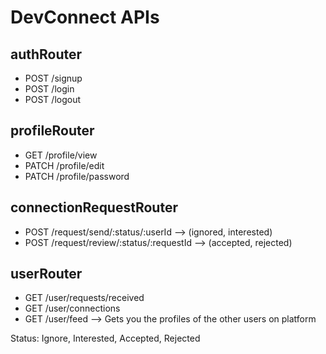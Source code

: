 # DevConnect APIs

## authRouter
- POST /signup
- POST /login
- POST /logout

## profileRouter
- GET /profile/view
- PATCH /profile/edit
- PATCH /profile/password

## connectionRequestRouter
- POST /request/send/:status/:userId --> (ignored, interested)
- POST /request/review/:status/:requestId --> (accepted, rejected)

## userRouter
- GET /user/requests/received
- GET /user/connections
- GET /user/feed --> Gets you the profiles of the other users on platform

Status: Ignore, Interested, Accepted, Rejected